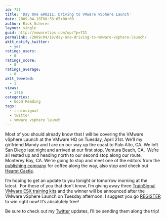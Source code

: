 ```yaml
---
id: 731
title: 'Day One &#8211; Driving to VMware vSphere Launch'
date: 2009-04-18T08:38:05+00:00
author: Rick Scherer
layout: single
guid: http://vmwaretips.com/wp/?p=731
permalink: /2009/04/18/day-one-driving-to-vmware-vsphere-launch/
aktt_notify_twitter:
  - yes
ratings_users:
  - 0
ratings_score:
  - 0
ratings_average:
  - 0
aktt_tweeted:
  - 1
views:
  - 1716
categories:
  - Good Reading
tags:
  - trainsignal
  - twitter
  - vmware vsphere launch
---
```

Most of you should already know that I will be covering the VMware vSphere Launch at the VMware HQ on Tuesday, April 21st. We&#8217;ll my girlfriend Mandy and I are on our way up the coast to Palo Alto, CA. We left San Diego last night and arrived at our first stop, Ventura Beach, CA.  We&#8217;re all rested up and heading north to our second stop along our route, Monterey Bay, CA. We&#8217;re going to stop and meet one of the editors from the <a href="http://vmwaretips.com/wp/2009/03/05/working-on-a-book-with-scott-lowe/" target="_blank">publishing company</a> for coffee along the way, also stop and check out <a href="http://www.hearstcastle.org" target="_blank">Hearst Castle</a>.

I&#8217;m hoping to get an update to you tonight or tomorrow morning at the latest.  For those of you that don&#8217;t know, I&#8217;m giving away three <a href="http://vmwaretips.com/contest/register.php" target="_blank">TrainSignal VMware ESX training kits</a> and the winner will be announced after the VMware vSphere Launch on Tuesday afternoon. I suggest you go <a href="http://vmwaretips.com/contest/register.php" target="_blank">REGISTER</a> to win right now! It&#8217;s absolutely free!

Be sure to check out my <a href="http://www.twitter.com/rick_vmwaretips" target="_blank">Twitter</a> updates, I&#8217;ll be sending them along the trip!